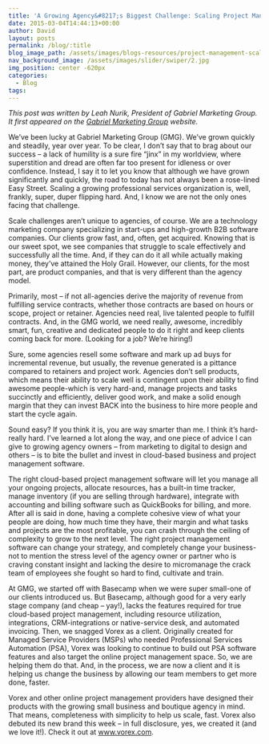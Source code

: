 ```yaml
---
title: 'A Growing Agency&#8217;s Biggest Challenge: Scaling Project Management'
date: 2015-03-04T14:44:13+00:00
author: David
layout: posts
permalink: /blog/:title
blog_image_path: /assets/images/blogs-resources/project-management-scale.jpg
nav_background_image: /assets/images/slider/swiper/2.jpg
img_position: center -620px
categories:
  - Blog
tags:
---
```

_This post was written by Leah Nurik, President of Gabriel Marketing Group. It first appeared on the [Gabriel Marketing Group](http://www.gabrielmarketing.com/2015/03/growing-agencys-biggest-challenge-scaling-project-management/) website._

We&#8217;ve been lucky at Gabriel Marketing Group (GMG). We&#8217;ve grown quickly and steadily, year over year. To be clear, I don&#8217;t say that to brag about our success &#8211; a lack of humility is a sure fire &#8220;jinx&#8221; in my worldview, where superstition and dread are often far too present for idleness or over confidence. Instead, I say it to let you know that although we have grown significantly and quickly, the road to today has not always been a rose-lined Easy Street. Scaling a growing professional services organization is, well, frankly, super, duper flipping hard. And, I know we are not the only ones facing that challenge.

Scale challenges aren&#8217;t unique to agencies, of course. We are a technology marketing company specializing in start-ups and high-growth B2B software companies. Our clients grow fast, and, often, get acquired. Knowing that is our sweet spot, we see companies that struggle to scale effectively and successfully all the time. And, if they can do it all while actually making money, they&#8217;ve attained the Holy Grail. However, our clients, for the most part, are product companies, and that is very different than the agency model.

Primarily, most &#8211; if not all-agencies derive the majority of revenue from fulfilling service contracts, whether those contracts are based on hours or scope, project or retainer. Agencies need real, live talented people to fulfill contracts. And, in the GMG world, we need really, awesome, incredibly smart, fun, creative and dedicated people to do it right and keep clients coming back for more. (Looking for a job? We&#8217;re hiring!)

Sure, some agencies resell some software and mark up ad buys for incremental revenue, but usually, the revenue generated is a pittance compared to retainers and project work. Agencies don&#8217;t sell products, which means their ability to scale well is contingent upon their ability to find awesome people-which is very hard-and, manage projects and tasks succinctly and efficiently, deliver good work, and make a solid enough margin that they can invest BACK into the business to hire more people and start the cycle again.

Sound easy? If you think it is, you are way smarter than me. I think it&#8217;s hard-really hard. I&#8217;ve learned a lot along the way, and one piece of advice I can give to growing agency owners &#8211; from marketing to digital to design and others &#8211; is to bite the bullet and invest in cloud-based business and project management software.

The right cloud-based project management software will let you manage all your ongoing projects, allocate resources, has a built-in time tracker, manage inventory (if you are selling through hardware), integrate with accounting and billing software such as QuickBooks for billing, and more. After all is said in done, having a complete cohesive view of what your people are doing, how much time they have, their margin and what tasks and projects are the most profitable, you can crash through the ceiling of complexity to grow to the next level. The right project management software can change your strategy, and completely change your business-not to mention the stress level of the agency owner or partner who is craving constant insight and lacking the desire to micromanage the crack team of employees she fought so hard to find, cultivate and train.

At GMG, we started off with Basecamp when we were super small-one of our clients introduced us. But Basecamp, although good for a very early stage company (and cheap &#8211; yay!), lacks the features required for true cloud-based project management, including resource utilization, integrations, CRM-integrations or native-service desk, and automated invoicing. Then, we snagged Vorex as a client. Originally created for Managed Service Providers (MSPs) who needed Professional Services Automation (PSA), Vorex was looking to continue to build out PSA software features and also target the online project management space. So, we are helping them do that. And, in the process, we are now a client and it is helping us change the business by allowing our team members to get more done, faster.

Vorex and other online project management providers have designed their products with the growing small business and boutique agency in mind. That means, completeness with simplicity to help us scale, fast. Vorex also debuted its new brand this week &#8211; in full disclosure, yes, we created it (and we love it!). Check it out at www.vorex.com.

